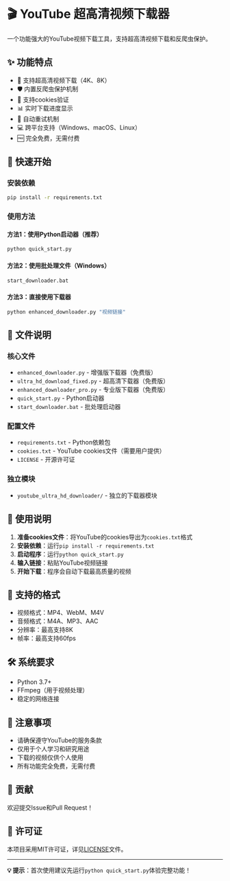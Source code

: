 # 🎬 YouTube 超高清视频下载器

一个功能强大的YouTube视频下载工具，支持超高清视频下载和反爬虫保护。

## ✨ 功能特点

- 🎥 支持超高清视频下载（4K、8K）
- 🛡️ 内置反爬虫保护机制
- 🍪 支持cookies验证
- 📊 实时下载进度显示
- 🔄 自动重试机制
- 💻 跨平台支持（Windows、macOS、Linux）
- 🆓 完全免费，无需付费

## 🚀 快速开始

### 安装依赖

```bash
pip install -r requirements.txt
```

### 使用方法

#### 方法1：使用Python启动器（推荐）
```bash
python quick_start.py
```

#### 方法2：使用批处理文件（Windows）
```bash
start_downloader.bat
```

#### 方法3：直接使用下载器
```bash
python enhanced_downloader.py "视频链接"
```

## 📁 文件说明

### 核心文件
- `enhanced_downloader.py` - 增强版下载器（免费版）
- `ultra_hd_download_fixed.py` - 超高清下载器（免费版）
- `enhanced_downloader_pro.py` - 专业版下载器（免费版）
- `quick_start.py` - Python启动器
- `start_downloader.bat` - 批处理启动器

### 配置文件
- `requirements.txt` - Python依赖包
- `cookies.txt` - YouTube cookies文件（需要用户提供）
- `LICENSE` - 开源许可证

### 独立模块
- `youtube_ultra_hd_downloader/` - 独立的下载器模块

## 🔧 使用说明

1. **准备cookies文件**：将YouTube的cookies导出为`cookies.txt`格式
2. **安装依赖**：运行`pip install -r requirements.txt`
3. **启动程序**：运行`python quick_start.py`
4. **输入链接**：粘贴YouTube视频链接
5. **开始下载**：程序会自动下载最高质量的视频

## 🎯 支持的格式

- 视频格式：MP4、WebM、M4V
- 音频格式：M4A、MP3、AAC
- 分辨率：最高支持8K
- 帧率：最高支持60fps

## 🛠️ 系统要求

- Python 3.7+
- FFmpeg（用于视频处理）
- 稳定的网络连接

## 📝 注意事项

- 请确保遵守YouTube的服务条款
- 仅用于个人学习和研究用途
- 下载的视频仅供个人使用
- 所有功能完全免费，无需付费

## 🤝 贡献

欢迎提交Issue和Pull Request！

## 📄 许可证

本项目采用MIT许可证，详见[LICENSE](LICENSE)文件。

---

**💡 提示**：首次使用建议先运行`python quick_start.py`体验完整功能！
